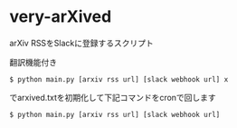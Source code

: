 # very-arXived
arXiv RSSをSlackに登録するスクリプト

翻訳機能付き

```
$ python main.py [arxiv rss url] [slack webhook url] x
```
でarxived.txtを初期化して下記コマンドをcronで回します

```
$ python main.py [arxiv rss url] [slack webhook url]
```
